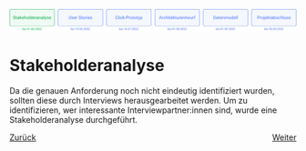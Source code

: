 ![Meilenstein 1: Stakeholderanalyse bis zum 01.06.2022](../assets/progress-01.png)

# Stakeholderanalyse

Da die genauen Anforderung noch nicht eindeutig identifiziert wurden, sollten diese durch Interviews herausgearbeitet werden. Um zu identifizieren, wer interessante Interviewpartner:innen sind, wurde eine Stakeholderanalyse durchgeführt.

<div style="display: flex; justify-content: space-between;">
  <a href="../projektziel.md">Zurück</a>
  <a href="../user-stories/README.md">Weiter</a>
</div>
